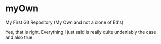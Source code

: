 myOwn
=====

My First Git Repository (My Own and not a clone of Ed's)

Yes, that is right.  Everything I just said is really quite undeniably the case and also true.
